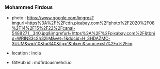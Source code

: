 ### Mohammed Firdous 

- photo : https://www.google.com/imgres?imgurl=https%3A%2F%2Fcdn.pixabay.com%2Fphoto%2F2020%2F08%2F14%2F15%2F22%2Fcanal-5488271__340.jpg&imgrefurl=https%3A%2F%2Fpixabay.com%2F&tbnid=WRIN83cSh32ljM&vet=1&docid=H_3HDAZMC-3UUM&w=510&h=340&itg=1&hl=en&source=sh%2Fx%2Fim

- location : India

- GitHub id : mdfirdousmehdi.io
